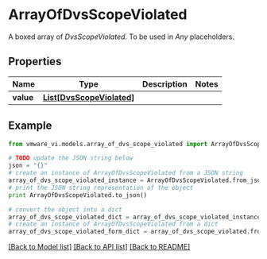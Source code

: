 # ArrayOfDvsScopeViolated

A boxed array of *DvsScopeViolated*. To be used in *Any* placeholders. 

## Properties
Name | Type | Description | Notes
------------ | ------------- | ------------- | -------------
**value** | [**List[DvsScopeViolated]**](DvsScopeViolated.md) |  | 

## Example

```python
from vmware_vi.models.array_of_dvs_scope_violated import ArrayOfDvsScopeViolated

# TODO update the JSON string below
json = "{}"
# create an instance of ArrayOfDvsScopeViolated from a JSON string
array_of_dvs_scope_violated_instance = ArrayOfDvsScopeViolated.from_json(json)
# print the JSON string representation of the object
print ArrayOfDvsScopeViolated.to_json()

# convert the object into a dict
array_of_dvs_scope_violated_dict = array_of_dvs_scope_violated_instance.to_dict()
# create an instance of ArrayOfDvsScopeViolated from a dict
array_of_dvs_scope_violated_form_dict = array_of_dvs_scope_violated.from_dict(array_of_dvs_scope_violated_dict)
```
[[Back to Model list]](../README.md#documentation-for-models) [[Back to API list]](../README.md#documentation-for-api-endpoints) [[Back to README]](../README.md)


